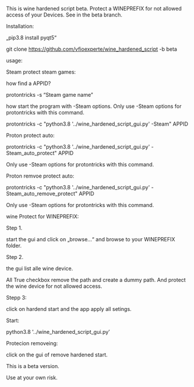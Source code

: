 This is wine hardened script beta.
Protect a WINEPREFIX for not allowed access of your Devices.
See in the beta branch.


Installation:


„pip3.8 install pyqt5“

git clone https://github.com/vfioexperte/wine_hardened_script -b beta



usage:


Steam protect steam games:


how find a APPID?


protontricks  -s “Steam game name”


how start the program with  -Steam options.
Only use -Steam options for protontricks with this command. 


protontricks  -c "python3.8 '../wine_hardened_script_gui.py' -Steam" APPID

Proton protect auto:

protontricks  -c "python3.8 '../wine_hardened_script_gui.py' -Steam_auto_protect" APPID

Only use -Steam options for protontricks with this command. 


Proton remvoe protect auto:


protontricks  -c "python3.8 '../wine_hardened_script_gui.py' -Steam_auto_remove_protect" APPID

Only use -Steam options for protontricks with this command. 


wine Protect for  WINEPREFIX:


Step 1.


start the gui and click on „browse…“ and browse to your  WINEPREFIX folder.

Step 2.


the gui list alle wine device.

All True checkbox remove the path and create a dummy path. 
And protect the wine device for  not allowed access.

Stepp 3:


click on hardend start and the app apply all setings.

Start:

python3.8 '../wine_hardened_script_gui.py’


Protecion removeing:


click on the gui of remove hardened start.

This is a beta version.


Use at your own risk.

